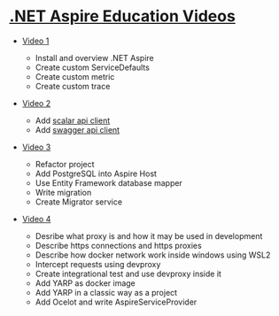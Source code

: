 # [.NET Aspire Education Videos](https://www.youtube.com/playlist?list=PL7mZu1gS1e2bEXJT2CkiDfvLhNPMjVPlk)

- [Video 1](https://youtu.be/ir9tv5QNs3g)
    * Install and overview .NET Aspire
    * Create custom ServiceDefaults
    * Create custom metric
    * Create custom trace

 - [Video 2](https://youtu.be/xsxD6rdFnf8)
    * Add [scalar api client](https://scalar.com/)
    * Add [swagger api client](https://dev-api.x-patrio.com/)

  - [Video 3](https://youtu.be/eXUlz2Vk_lM)
    * Refactor project
    * Add PostgreSQL into Aspire Host
    * Use Entity Framework database mapper
    * Write migration
    * Create Migrator service
- [Video 4](https://youtu.be/l7w1tFPUByo)
    * Desribe what proxy is and how it may be used in development
    * Describe https connections and https proxies
    * Describe how docker network work inside windows using WSL2
    * Intercept requests using devproxy
    * Create integrational test and use devproxy inside it
    * Add YARP as docker image
    * Add YARP in a classic way as a project
    * Add Ocelot and write AspireServiceProvider
